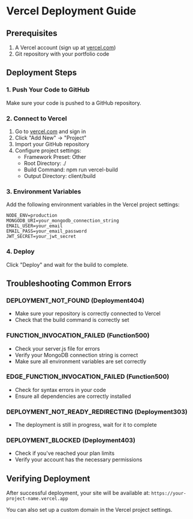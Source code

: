 # Vercel Deployment Guide

## Prerequisites

1. A Vercel account (sign up at [vercel.com](https://vercel.com))
2. Git repository with your portfolio code

## Deployment Steps

### 1. Push Your Code to GitHub

Make sure your code is pushed to a GitHub repository.

### 2. Connect to Vercel

1. Go to [vercel.com](https://vercel.com) and sign in
2. Click "Add New" → "Project"
3. Import your GitHub repository
4. Configure project settings:
   - Framework Preset: Other
   - Root Directory: ./
   - Build Command: npm run vercel-build
   - Output Directory: client/build

### 3. Environment Variables

Add the following environment variables in the Vercel project settings:

```
NODE_ENV=production
MONGODB_URI=your_mongodb_connection_string
EMAIL_USER=your_email
EMAIL_PASS=your_email_password
JWT_SECRET=your_jwt_secret
```

### 4. Deploy

Click "Deploy" and wait for the build to complete.

## Troubleshooting Common Errors

### DEPLOYMENT_NOT_FOUND (Deployment404)
- Make sure your repository is correctly connected to Vercel
- Check that the build command is correctly set

### FUNCTION_INVOCATION_FAILED (Function500)
- Check your server.js file for errors
- Verify your MongoDB connection string is correct
- Make sure all environment variables are set correctly

### EDGE_FUNCTION_INVOCATION_FAILED (Function500)
- Check for syntax errors in your code
- Ensure all dependencies are correctly installed

### DEPLOYMENT_NOT_READY_REDIRECTING (Deployment303)
- The deployment is still in progress, wait for it to complete

### DEPLOYMENT_BLOCKED (Deployment403)
- Check if you've reached your plan limits
- Verify your account has the necessary permissions

## Verifying Deployment

After successful deployment, your site will be available at:
`https://your-project-name.vercel.app`

You can also set up a custom domain in the Vercel project settings.